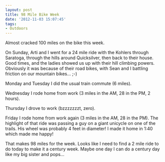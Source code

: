 ```yaml
---
layout: post
title: 98 Mile Bike Week
date: '2012-11-03 15:07:45'
tags:
- Outdoors
---
```


Almost cracked 100 miles on the bike this week.

On Sunday, Arti and I went for a 24 mile ride with the Kohlers through Saratoga, through the hills around Quicksilver, then back to their house. Good times, and the ladies showed us up with their hill climbing powers. Obviously it was because of their road bikes, with Sean and I battling friction on our mountain bikes... ;-)

Monday and Tuesday I did the usual train commute (6 miles).

Wednesday I rode home from work (3 miles in the AM, 28 in the PM, 2 hours).

Thursday I drove to work (bzzzzzzzt, zero).

Friday I rode home from work again (3 miles in the AM, 28 in the PM). The highlight of that ride was passing a guy on a giant unicycle on one of the trails. His wheel was probably 4 feet in diameter! I made it home in 1:40 which made me happy!

That makes 98 miles for the week. Looks like I need to find a 2 mile ride to do today to make it a century week. Maybe one day I can do a century day like my big sister and pops...
